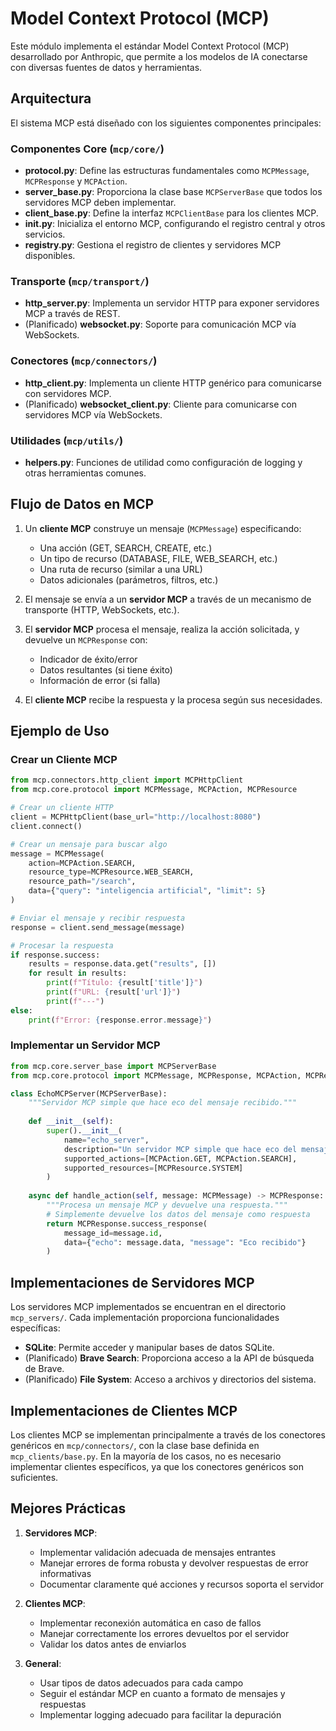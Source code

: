 # Model Context Protocol (MCP)

Este módulo implementa el estándar Model Context Protocol (MCP) desarrollado por Anthropic, que permite a los modelos de IA conectarse con diversas fuentes de datos y herramientas.

## Arquitectura

El sistema MCP está diseñado con los siguientes componentes principales:

### Componentes Core (`mcp/core/`)

- **protocol.py**: Define las estructuras fundamentales como `MCPMessage`, `MCPResponse` y `MCPAction`.
- **server_base.py**: Proporciona la clase base `MCPServerBase` que todos los servidores MCP deben implementar.
- **client_base.py**: Define la interfaz `MCPClientBase` para los clientes MCP.
- **init.py**: Inicializa el entorno MCP, configurando el registro central y otros servicios.
- **registry.py**: Gestiona el registro de clientes y servidores MCP disponibles.

### Transporte (`mcp/transport/`)

- **http_server.py**: Implementa un servidor HTTP para exponer servidores MCP a través de REST.
- (Planificado) **websocket.py**: Soporte para comunicación MCP vía WebSockets.

### Conectores (`mcp/connectors/`)

- **http_client.py**: Implementa un cliente HTTP genérico para comunicarse con servidores MCP.
- (Planificado) **websocket_client.py**: Cliente para comunicarse con servidores MCP vía WebSockets.

### Utilidades (`mcp/utils/`)

- **helpers.py**: Funciones de utilidad como configuración de logging y otras herramientas comunes.

## Flujo de Datos en MCP

1. Un **cliente MCP** construye un mensaje (`MCPMessage`) especificando:
   - Una acción (GET, SEARCH, CREATE, etc.)
   - Un tipo de recurso (DATABASE, FILE, WEB_SEARCH, etc.)
   - Una ruta de recurso (similar a una URL)
   - Datos adicionales (parámetros, filtros, etc.)

2. El mensaje se envía a un **servidor MCP** a través de un mecanismo de transporte (HTTP, WebSockets, etc.).

3. El **servidor MCP** procesa el mensaje, realiza la acción solicitada, y devuelve un `MCPResponse` con:
   - Indicador de éxito/error
   - Datos resultantes (si tiene éxito)
   - Información de error (si falla)

4. El **cliente MCP** recibe la respuesta y la procesa según sus necesidades.

## Ejemplo de Uso

### Crear un Cliente MCP

```python
from mcp.connectors.http_client import MCPHttpClient
from mcp.core.protocol import MCPMessage, MCPAction, MCPResource

# Crear un cliente HTTP
client = MCPHttpClient(base_url="http://localhost:8080")
client.connect()

# Crear un mensaje para buscar algo
message = MCPMessage(
    action=MCPAction.SEARCH,
    resource_type=MCPResource.WEB_SEARCH,
    resource_path="/search",
    data={"query": "inteligencia artificial", "limit": 5}
)

# Enviar el mensaje y recibir respuesta
response = client.send_message(message)

# Procesar la respuesta
if response.success:
    results = response.data.get("results", [])
    for result in results:
        print(f"Título: {result['title']}")
        print(f"URL: {result['url']}")
        print(f"---")
else:
    print(f"Error: {response.error.message}")
```

### Implementar un Servidor MCP

```python
from mcp.core.server_base import MCPServerBase
from mcp.core.protocol import MCPMessage, MCPResponse, MCPAction, MCPResource

class EchoMCPServer(MCPServerBase):
    """Servidor MCP simple que hace eco del mensaje recibido."""
    
    def __init__(self):
        super().__init__(
            name="echo_server",
            description="Un servidor MCP simple que hace eco del mensaje recibido",
            supported_actions=[MCPAction.GET, MCPAction.SEARCH],
            supported_resources=[MCPResource.SYSTEM]
        )
    
    async def handle_action(self, message: MCPMessage) -> MCPResponse:
        """Procesa un mensaje MCP y devuelve una respuesta."""
        # Simplemente devuelve los datos del mensaje como respuesta
        return MCPResponse.success_response(
            message_id=message.id,
            data={"echo": message.data, "message": "Eco recibido"}
        )
```

## Implementaciones de Servidores MCP

Los servidores MCP implementados se encuentran en el directorio `mcp_servers/`. Cada implementación proporciona funcionalidades específicas:

- **SQLite**: Permite acceder y manipular bases de datos SQLite.
- (Planificado) **Brave Search**: Proporciona acceso a la API de búsqueda de Brave.
- (Planificado) **File System**: Acceso a archivos y directorios del sistema.

## Implementaciones de Clientes MCP

Los clientes MCP se implementan principalmente a través de los conectores genéricos en `mcp/connectors/`, con la clase base definida en `mcp_clients/base.py`. En la mayoría de los casos, no es necesario implementar clientes específicos, ya que los conectores genéricos son suficientes.

## Mejores Prácticas

1. **Servidores MCP**:
   - Implementar validación adecuada de mensajes entrantes
   - Manejar errores de forma robusta y devolver respuestas de error informativas
   - Documentar claramente qué acciones y recursos soporta el servidor

2. **Clientes MCP**:
   - Implementar reconexión automática en caso de fallos
   - Manejar correctamente los errores devueltos por el servidor
   - Validar los datos antes de enviarlos

3. **General**:
   - Usar tipos de datos adecuados para cada campo
   - Seguir el estándar MCP en cuanto a formato de mensajes y respuestas
   - Implementar logging adecuado para facilitar la depuración 